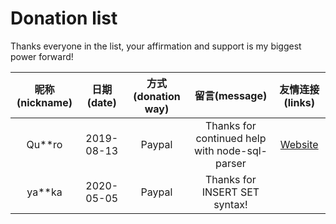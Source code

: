 # Donation list

Thanks everyone in the list, your affirmation and support is my biggest power forward!

|昵称(nickname)|日期(date)|方式(donation way)|留言(message)|友情连接(links)|
|:---:|:---:|:---:|:---:|:---:|
| Qu**ro | 2019-08-13 | Paypal | Thanks for continued help with node-sql-parser | [Website](https://henryneeds.coffee) |
| ya**ka | 2020-05-05 | Paypal | Thanks for INSERT SET syntax! |  |
